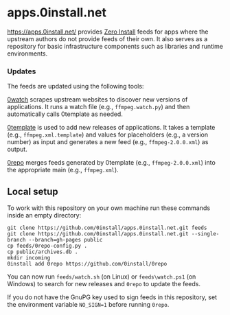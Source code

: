 # apps.0install.net

https://apps.0install.net/ provides [Zero Install](http://0install.net/) feeds for apps where the upstream authors do not provide feeds of their own. It also serves as a repository for basic infrastructure components such as libraries and runtime environments.

### Updates

The feeds are updated using the following tools:

[0watch](https://github.com/0install/0watch) scrapes upstream websites to discover new versions of applications. It runs a watch file (e.g., `ffmpeg.watch.py`) and then automatically calls 0template as needed.

[0template](https://github.com/0install/0template) is used to add new releases of applications. It takes a template (e.g., `ffmpeg.xml.template`) and values for placeholders (e.g., a version number) as input and generates a new feed (e.g., `ffmpeg-2.0.0.xml`) as output.

[0repo](https://github.com/0install/0repo) merges feeds generated by 0template (e.g., `ffmpeg-2.0.0.xml`) into the appropriate main (e.g., `ffmpeg.xml`).

## Local setup

To work with this repository on your own machine run these commands inside an empty directory:

    git clone https://github.com/0install/apps.0install.net.git feeds
    git clone https://github.com/0install/apps.0install.net.git --single-branch --branch=gh-pages public
    cp feeds/0repo-config.py .
    cp public/archives.db .
    mkdir incoming
    0install add 0repo https://github.com/0install/0repo

You can now run `feeds/watch.sh` (on Linux) or `feeds\watch.ps1` (on Windows) to search for new releases and `0repo` to update the feeds.

If you do not have the GnuPG key used to sign feeds in this repository, set the environment variable `NO_SIGN=1` before running `0repo`.
